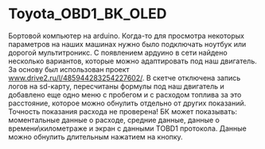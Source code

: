 # Toyota_OBD1_BK_OLED
Бортовой компьютер на arduino.
Когда-то для просмотра некоторых параметров на наших машинах нужно было подключать ноутбук или дорогой мультитроникс. С появлением ардуино в сети найдено несколько вариантов, которые можно адаптировать под наш двигатель. За основу был использован проект www.drive2.ru/l/485944283254227602/. В скетче отключена запись логов на sd-карту, пересчитаны формулы под наш двигатель и добавлено еще одно меню с пробегом и с расходом топлива за это расстояние, которое можно обнулить отдельно от других показаний. Точность показания расхода не проверена! БК может показывать: моментальные данные о расходе, средние данные, данные о времени\километраже и экран с данными TOBD1 протокола. Данные можно обнулить длительным нажатием на кнопку.

